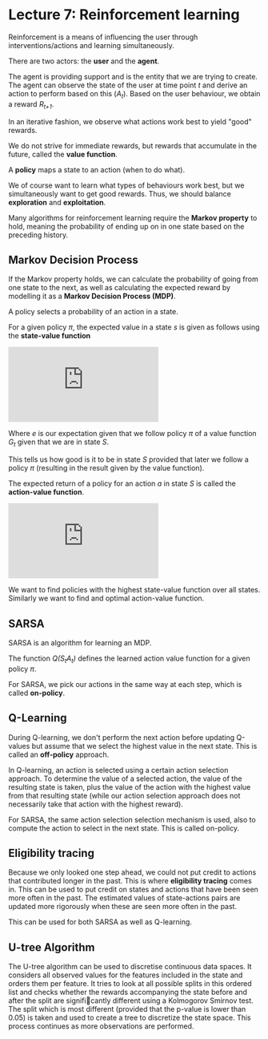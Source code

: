 # Lecture 7: Reinforcement learning

Reinforcement is a means of influencing the user through interventions/actions and learning simultaneously.

There are two actors: the **user** and the **agent**.

The agent is providing support and is the entity that we are trying to create. The agent can observe the state of the user at time point *t* and derive an action to perform based on this (*A<sub>t</sub>*). Based on the user behaviour, we obtain a reward *R<sub>t+1</sub>*.

 In an iterative fashion, we observe what actions work best to yield "good" rewards. 

We do not strive for immediate rewards, but rewards that accumulate in the future, called the **value function**. 

A **policy** maps a state to an action (when to do what). 

We of course want to learn what types of behaviours work best, but we simultaneously want to get good rewards. Thus, we should balance **exploration** and **exploitation**.

Many algorithms for reinforcement learning require the **Markov property** to hold, meaning the probability of ending up on in one state based on the preceding history. 

## Markov Decision Process

If the Markov property holds, we can calculate the probability of going from one state to the next, as well as calculating the expected reward by modelling it as a **Markov Decision Process (MDP)**.

A policy selects a probability of an action in a state. 



For a given policy *π*, the expected value in a state *s* is given as follows using the **state-value function**

![](https://latex.codecogs.com/gif.latex?v_%7B%5Cpi%7D%28s%2C%20a%29%20%3D%20%5Cvarepsilon_%7B%5Cpi%7D%20%5Cleft%20%5B%20G_%7Bt%7D%20%7C%20S_%7Bt%7D%20%3D%20s%20%5Cright%20%5D)

Where *e* is our expectation given that we follow policy *π* of a value function *G<sub>t</sub>* given that we are in state *S*. 

This tells us how good is it to be in state *S* provided that later we follow a policy *π* (resulting in the result given by the value function).



The expected return of a policy for an action *a* in state *S* is called the **action-value function**. 

![](https://latex.codecogs.com/gif.latex?q_%7B%5Cpi%7D%28s%2C%20a%29%20%3D%20%5Cvarepsilon_%7B%5Cpi%7D%20%5Cleft%20%5B%20G_%7Bt%7D%20%7C%20S_%7Bt%7D%20%3D%20s_%7Bt%7DA_%7Bt%7D%20%3D%20a%20%5Cright%20%5D)



We want to find policies with the highest state-value function over all states. Similarly we want to find and optimal action-value function. 



## SARSA

SARSA is an algorithm for learning an MDP. 

The function *Q(S<sub>t</sub>A<sub>t</sub>)* defines the learned action value function for a given policy *π*.

For SARSA, we pick our actions in the same way at each step, which is called **on-policy**.



## Q-Learning

During Q-learning, we don't perform the next action before updating Q-values but assume that we select the highest value in the next state. This is called an **off-policy** approach. 

In Q-learning, an action is selected using a certain action selection approach. To determine the value of a selected action, the value of the resulting state is taken, plus the value of the action with the highest value
from that resulting state (while our action selection approach does not necessarily take that action with the highest reward). 

For SARSA, the same action selection selection mechanism is used, also
to compute the action to select in the next state. This is called on-policy.



## Eligibility tracing

Because we only looked one step ahead, we could not put credit to actions that contributed longer in the past. This is where **eligibility tracing** comes in.  This can be used to put credit on states and actions that have been seen more often in the past. The estimated values of state-actions pairs are updated more rigorously when these are seen more often in the past.

This can be used for both SARSA as well as Q-learning.



## U-tree Algorithm

The U-tree algorithm can be used to discretise continuous data spaces. It considers all observed values for the features included in the state and orders them per feature. It tries to look at all possible splits in this ordered list and checks whether the rewards accompanying the state before and after the split are significantly different using a Kolmogorov Smirnov test. The split which is most different (provided that the p-value is lower than 0.05) is taken and used to create a tree to discretize the state space. This process continues as more observations are performed.





